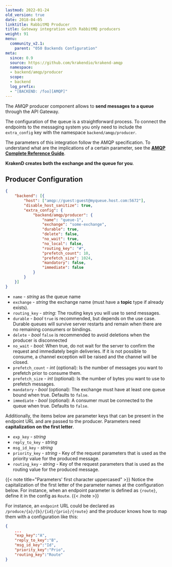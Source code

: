 ```yaml
---
lastmod: 2022-01-24
old_version: true
date: 2018-04-05
linktitle: RabbitMQ Producer
title: Gateway integration with RabbitMQ producers
weight: 91
menu:
  community_v2.1:
    parent: "050 Backends Configuration"
meta:
  since: 0.9
  source: https://github.com/krakendio/krakend-amqp
  namespace:
  - backend/amqp/producer
  scope:
  - backend
  log_prefix:
  - "[BACKEND: /foo][AMQP]"
---
```


The AMQP producer component allows to **send messages to a queue** through the API Gateway.

The configuration of the queue is a straightforward process. To connect the endpoints to the messaging system you only need to include the `extra_config` key with the namespace `backend/amqp/producer`.

The parameters of this integration follow the AMQP specification. To understand
what are the implications of a certain parameter, see the **[AMQP Complete Reference Guide](https://www.rabbitmq.com/amqp-0-9-1-reference.html)**.

**KrakenD creates both the exchange and the queue for you**.


## Producer Configuration

```json
{
    "backend": [{
        "host": ["amqp://guest:guest@myqueue.host.com:5672"],
        "disable_host_sanitize": true,
        "extra_config": {
            "backend/amqp/producer": {
                "name": "queue-1",
                "exchange": "some-exchange",
                "durable": true,
                "delete": false,
                "no_wait": true,
                "no_local": false,
                "routing_key": "#",
                "prefetch_count": 10,
                "prefetch_size": 1024,
                "mandatory": false,
                "immediate": false
            }
        }
    }]
}
```

- `name` - *string* as the queue name
- `exchange` - *string* the exchange name (must have a **topic** type if already exists).
- `routing_key` - *string*: The routing keys you will use to send messages.
- `durable` - *bool* `true` is recommended, but depends on the use case. Durable queues will survive server restarts and remain when there are no remaining consumers or bindings.
- `delete` - *bool* `false` is recommended to avoid deletions when the producer is disconnected
- `no_wait` - *bool*: When true, do not wait for the server to confirm the request and immediately begin deliveries. If it is not possible to consume, a channel exception will be raised and the channel will be closed.
- `prefetch_count` - *int* (optional): Is the number of messages you want to prefetch prior to consume them.
- `prefetch_size` - *int* (optional): Is the number of bytes you want to use to prefetch messages.
- `mandatory` - *bool* (optional): The exchange must have at least one queue bound when true. Defaults to `false`.
- `immediate` - *bool* (optional): A consumer must be connected to the queue when true. Defaults to `false`.

Additionally, the items below are parameter keys that can be present in the endpoint URL and are passed to the producer. Parameters need **capitalization on the first letter**.

- `exp_key` - *string*
- `reply_to_key` - *string*
- `msg_id_key` - *string*
- `priority_key` - *string* - Key of the request parameters that is used as the priority value for the produced message.
- `routing_key` - *string* - Key of the request parameters that is used as the routing value for the produced message.


{{< note title="Parameters' first character uppercased" >}}
Notice the capitalization of the first letter of the parameter names at the configuration below. For instance, when an endpoint parameter is defined as `{route}`, define it in the config as `Route`.
{{< /note >}}

For instance, an `endpoint` URL could be declared as `/produce/{a}/{b}/{id}/{prio}/{route}` and the producer knows how to map them with a configuration like this:

```json
{
    ...
    "exp_key":"A",
    "reply_to_key":"B",
    "msg_id_key":"Id",
    "priority_key":"Prio",
    "routing_key":"Route"
}
```
